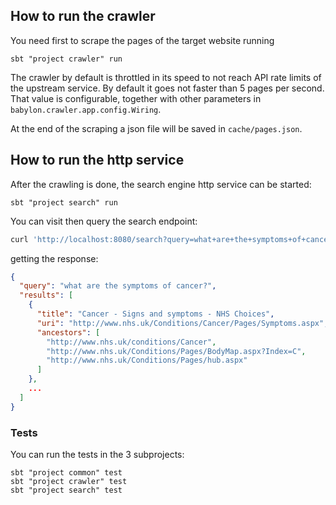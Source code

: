 ## How to run the crawler
You need first to scrape the pages of the target website running
```
sbt "project crawler" run
```
The crawler by default is throttled in its speed to not reach API rate limits
of the upstream service. By default it goes not faster than 5 pages per second.
That value is configurable, together with other parameters in `babylon.crawler.app.config.Wiring`.

At the end of the scraping a json file will be saved in `cache/pages.json`.

## How to run the http service
After the crawling is done, the search engine http service can be started:
```
sbt "project search" run
```
You can visit then query the search endpoint:
```bash
curl 'http://localhost:8080/search?query=what+are+the+symptoms+of+cancer%3F&limit=10'
```
getting the response:
```json
{
  "query": "what are the symptoms of cancer?",
  "results": [
    {
      "title": "Cancer - Signs and symptoms - NHS Choices",
      "uri": "http://www.nhs.uk/Conditions/Cancer/Pages/Symptoms.aspx",
      "ancestors": [
        "http://www.nhs.uk/conditions/Cancer",
        "http://www.nhs.uk/Conditions/Pages/BodyMap.aspx?Index=C",
        "http://www.nhs.uk/Conditions/Pages/hub.aspx"
      ]
    },
    ...
  ]
}
```

### Tests
You can run the tests in the 3 subprojects:
```
sbt "project common" test
sbt "project crawler" test
sbt "project search" test
```
